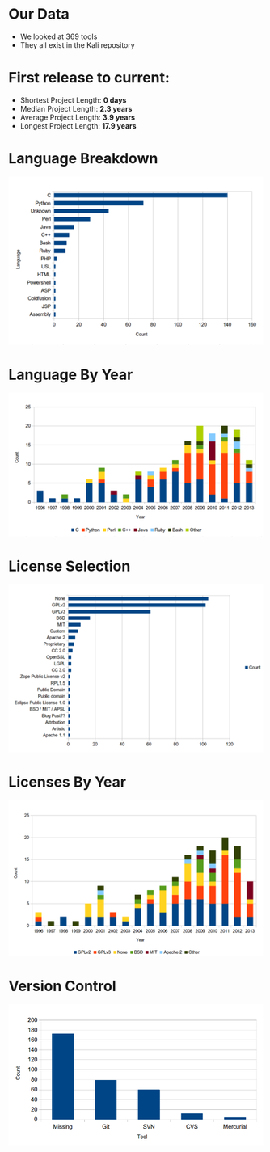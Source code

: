 <!SLIDE bullets>

# Our Data

* We looked at 369 tools
* They all exist in the Kali repository

<!SLIDE bullets>

# First release to current:

* Shortest Project Length: **0 days**
* Median Project Length: **2.3 years**
* Average Project Length: **3.9 years**
* Longest Project Length: **17.9 years**

<!SLIDE>

# Language Breakdown

![languages](graphs/languages.png)

<!SLIDE>

# Language By Year

![Languages by year](graphs/langs_by_year.png)

<!SLIDE>

# License Selection

![Licenses](graphs/licenses.png)

<!SLIDE>

# Licenses By Year

![Licenses by Year](graphs/licenses_by_year.png)

<!SLIDE>

# Version Control

![Version Control](graphs/svc.png)


